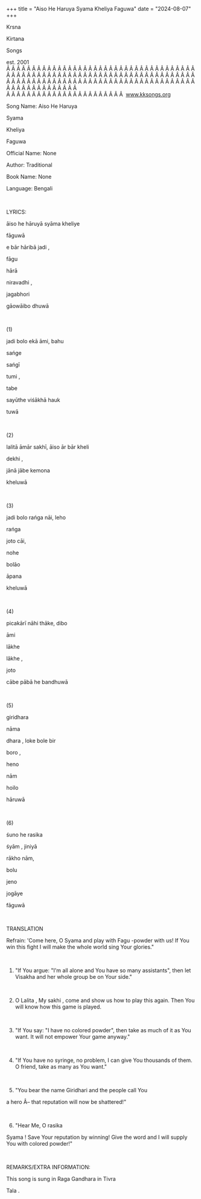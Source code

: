 +++ 
title = "Aiso He Haruya Syama Kheliya Faguwa"
date = "2024-08-07"
+++

Krsna
 
Kirtana
 
Songs

est. 2001
Â Â Â Â Â Â Â Â Â Â Â Â Â Â Â Â Â Â Â Â Â Â Â Â Â Â Â Â Â Â Â Â Â Â Â Â Â Â Â Â Â Â Â Â Â Â Â Â Â Â Â Â Â Â Â Â Â Â Â Â Â Â Â Â Â Â Â Â Â Â Â Â Â Â Â Â Â Â Â Â Â Â Â Â Â Â Â Â Â Â Â Â Â Â Â Â Â Â Â Â Â Â Â Â Â Â Â Â Â Â Â Â Â Â Â Â Â Â Â Â Â Â Â Â Â  
Â Â Â Â Â Â Â Â Â Â Â Â Â Â Â Â Â Â Â Â Â Â Â  
www.kksongs.org








Song Name: 
Aiso
 He 
Haruya
 
Syama
 
Kheliya


Faguwa


Official Name: None


Author: Traditional


Book Name: None


Language: 
Bengali


 


LYRICS:


āiso
 he 
hāruyā
 syāma 
kheliye


fāguwā


e
 bār hāribā 
jadi
,

fāgu
 
hārā
 
niravadhi
,


jagabhori
 
gāowāibo
 dhuwā


 


(1)


jadi
 bolo 
ekā
 āmi, 
bahu
 
sańge
 
sańgī
 
tumi
,


tabe
 
sayūthe
 viśākhā 
hauk


tuwā


 


(2)


lalitā
 āmār sakhī, āiso ār
bār 
kheli
 
dekhi
,


jānā
 jābe 
kemona
 
kheluwā


 


(3)


jadi
 bolo 
rańga
 nāi, 
leho
 
rańga
 
joto
 cāi,


nohe
 
bolāo
 
āpana

kheluwā


 


(4)


picakārī
 nāhi thāke, 
dibo


āmi
 
lākhe
 
lākhe
,


joto
 
cābe
 pābā he bandhuwā


 


(5)


giridhara
 
nāma
 
dhara
, 
loke
 bole 
bir
 
boro
,


heno
 
nām
 
hoilo
 
hāruwā


 


(6)


śuno
 he 
rasika
 
śyām
, 
jiniyā
 
rākho
 nām,


bolu
 
jeno
 
jogāye
 
fāguwā


 


TRANSLATION


Refrain: 'Come here, O 
Syama
 and play with 
Fagu
-powder with
us! If 
You
 win this fight I will make the whole world
sing Your glories."


 


1) "If 
You
 argue: "I'm all alone and You have so many
assistants", then let 
Visakha
 and her whole
group be on Your side."


 


2) O 
Lalita
,
My 
sakhi
, come and 
show
 us
how to play this again. Then 
You
 will know how this
game is played.


 


3) "If 
You
 say: "I have no colored powder", then take as
much of it as You want. It will not empower 
Your
 game
anyway."


 


4) "If 
You
 have no syringe, no problem, I can give You thousands of
them. O friend, take as many as 
You
 want."


 


5) "You bear the name 
Giridhari
 and the people call 
You

a hero Â– that reputation will now be shattered!"


 


6) "Hear Me, O 
rasika
 
Syama
! Save 
Your
 reputation by winning! Give the word and I will supply 
You
 with colored powder!"


 


REMARKS/EXTRA INFORMATION:


This
song is sung in Raga 
Gandhara
 in 
Tivra


Tala
.
